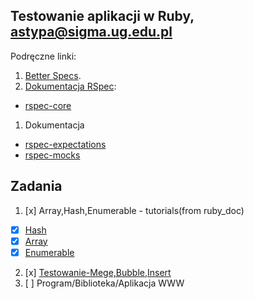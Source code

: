## Testowanie aplikacji w Ruby, astypa@sigma.ug.edu.pl

Podręczne linki:

1. [Better Specs](http://betterspecs.org/).
1. [Dokumentacja RSpec](http://rspec.info/):
  - [rspec-core](https://github.com/rspec/rspec-core)
1. Dokumentacja
  - [rspec-expectations](https://github.com/rspec/rspec-expectations)
  - [rspec-mocks](https://github.com/rspec/rspec-mocks)


## Zadania

1. [x] Array,Hash,Enumerable - tutorials(from ruby_doc)
  - [x] [Hash](hash.md)
  - [x] [Array](array.md)
  - [x] [Enumerable](enumerable.md)
2. [x] [Testowanie-Mege,Bubble,Insert](https://github.com/aneta-7/Ruby/tree/master/testowanie)
3. [ ] Program/Biblioteka/Aplikacja WWW
